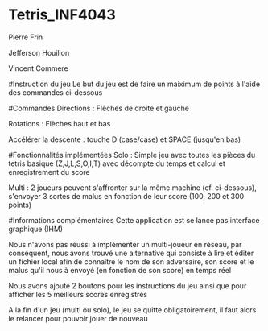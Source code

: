 # Tetris_INF4043

Pierre Frin

Jefferson Houillon

Vincent Commere

#Instruction du jeu
Le but du jeu est de faire un maiximum de points à l'aide des commandes ci-dessous

#Commandes
Directions : Flèches de droite et gauche

Rotations : Flèches haut et bas

Accélérer la descente : touche D (case/case) et SPACE (jusqu'en bas)

#Fonctionnalités implémentées
Solo : Simple jeu avec toutes les pièces du tetris basique (Z,J,L,S,O,I,T) avec décompte du temps et calcul et enregistrement du score

Multi : 2 joueurs peuvent s'affronter sur la même machine (cf. ci-dessous), s'envoyer 3 sortes de malus en fonction de leur score (100, 200 et 300 points)

#Informations complémentaires
Cette application est se lance pas interface graphique (IHM)

Nous n'avons pas réussi à implémenter un multi-joueur en réseau, par conséquent, nous avons trouvé une alternative qui consiste à lire et éditer un fichier local afin de connaître le nom de son adversaire, son score et le malus qu'il nous à envoyé (en fonction de son score) en temps réel

Nous avons ajouté 2 boutons pour les instructions du jeu ainsi que pour afficher les 5 meilleurs scores enregistrés

A la fin d'un jeu (multi ou solo), le jeu se quitte obligatoirement, il faut alors le relancer pour pouvoir jouer de nouveau
